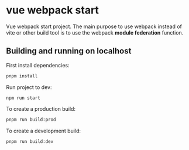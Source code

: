 # vue webpack start

Vue webpack start project. The main purpose to use webpack instead of vite or other build tool 
is to use the webpack **module federation** function.

## Building and running on localhost

First install dependencies:

```sh
pnpm install
```

Run project to dev:

```shell
npm run start
```

To create a production build:

```sh
pnpm run build:prod
```

To create a development build:

```sh
pnpm run build:dev
```
